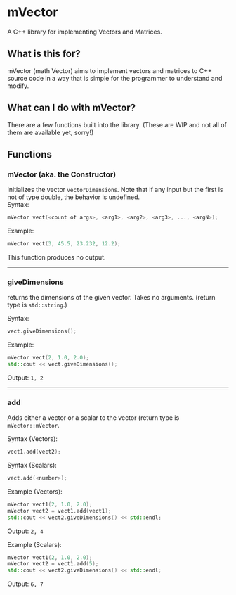 # mVector
A C++ library for implementing Vectors and Matrices.

## What is this for?
mVector (math Vector) aims to implement vectors and matrices to C++ source code in a way that is simple for the programmer to understand and modify.

## What can I do with mVector?
There are a few functions built into the library. (These are WIP and not all of them are available yet, sorry!) 

## Functions

### mVector (aka. the Constructor)
Initializes the vector `vectorDimensions`. Note that if any input but the first is not of type double, the behavior is undefined.    
Syntax:
```cpp
mVector vect(<count of args>, <arg1>, <arg2>, <arg3>, ..., <argN>); 
```
Example:
```cpp
mVector vect(3, 45.5, 23.232, 12.2);
```
This function produces no output.

---

### giveDimensions
returns the dimensions of the given vector. Takes no arguments. (return type is `std::string`.)  

Syntax:
```cpp
vect.giveDimensions();
```
Example:
```cpp
mVector vect(2, 1.0, 2.0);
std::cout << vect.giveDimensions();
```
Output: `1, 2`

---

### add
Adds either a vector or a scalar to the vector (return type is `mVector::mVector`.

Syntax (Vectors):
```cpp
vect1.add(vect2);
```
Syntax (Scalars):
```cpp
vect.add(<number>);
```
Example (Vectors):
```cpp
mVector vect1(2, 1.0, 2.0);
mVector vect2 = vect1.add(vect1);
std::cout << vect2.giveDimensions() << std::endl;
```
Output: `2, 4`

Example (Scalars):
```cpp
mVector vect1(2, 1.0, 2.0);
mVector vect2 = vect1.add(5);
std::cout << vect2.giveDimensions() << std::endl;
```
Output: `6, 7`
